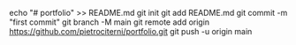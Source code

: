 echo "# portfolio" >> README.md
git init
git add README.md
git commit -m "first commit"
git branch -M main
git remote add origin https://github.com/pietrociterni/portfolio.git
git push -u origin main
